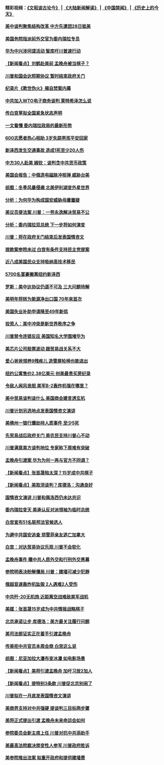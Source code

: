 #### 精彩视频：[《文昭谈古论今》](https://github.com/gfw-breaker/wenzhao/blob/master/README.md?t=01260630) | [《大陆新闻解读》](https://github.com/gfw-breaker/ntdtv-comedy/blob/master/README.md?t=01260630) | [《中国禁闻》](https://github.com/gfw-breaker/ntdtv-news/blob/master/README.md?t=01260630) | [《历史上的今天》](https://github.com/gfw-breaker/today-in-history/blob/master/README.md?t=01260630) 

#### [美中谈判聚焦结构改革 中方先遣团28日抵美](../pages/nsc412/n11003280.md?t=01260630) 

#### [美国务院指派前外交官为委内瑞拉专员](../pages/nsc412/n11002915.md?t=01260630) 

#### [华为中兴涉间谍活动 智库吁川普速行动](../pages/nsc412/n11002224.md?t=01260630) 

#### [【新闻看点】刘鹤赴美前 孟晚舟被当棋子？](../pages/nsc412/n11002303.md?t=01260630) 

#### [川普和国会达短期协议 暂时结束政府关门](../pages/nsc412/n11002604.md?t=01260630) 

#### [纪录片《欺世伪火》揭自焚案内幕](../pages/nsc412/n11002664.md?t=01260630) 

#### [中共加入WTO电子商务谈判 莱特希泽怎么说](../pages/nsc412/n11002384.md?t=01260630) 

#### [传白宫草拟全国紧急状态声明](../pages/nsc412/n11002553.md?t=01260630) 

#### [一文看懂 委内瑞拉政局的最新形势](../pages/nsc412/n11002529.md?t=01260630) 

#### [600志愿者热心相助 3岁失踪男孩平安回家](../pages/nsc412/n11001829.md?t=01260630) 

#### [新泽西发生交通事故 造成1死至少20人伤](../pages/nsc412/n11001578.md?t=01260630) 

#### [中方30人赴美 姆钦：谈判含中共货币政策](../pages/nsc412/n11000480.md?t=01260630) 

#### [美国会报告：中俄造电磁脉冲核弹 威胁台美](../pages/nsc412/n11001011.md?t=01260630) 

#### [组图：冬季风暴侵袭 北美伊利湖变外星世界](../pages/nsc412/n11000660.md?t=01260630) 

#### [分析：为何华为构成国安威胁毋庸置疑](../pages/nsc412/n10999862.md?t=01260630) 

#### [美议员提法案 川普：一劳永逸解决贸易不公](../pages/nsc412/n11000269.md?t=01260630) 

#### [分析：委内瑞拉双总统 下一步将如何演变](../pages/nsc412/n10999629.md?t=01260630) 

#### [川普：将在政府关门结束后发表国情咨文](../pages/nsc412/n11000030.md?t=01260630) 

#### [拨款案参院未过 白宫有条件支持民主党提案](../pages/nsc412/n10999946.md?t=01260630) 

#### [近八成美国民众支持吸纳高技术移民](../pages/nsc412/n10999709.md?t=01260630) 

#### [5700名富豪搬离纽约新泽西](../pages/nsc412/n10999915.md?t=01260630) 

#### [罗斯：美中达协议仍遥不可及 三大问题待解](../pages/nsc412/n10999637.md?t=01260630) 

#### [美明年将转为能源净出口国 70年来首次](../pages/nsc412/n10999710.md?t=01260630) 

#### [美国失业补助申请降至49年新低](../pages/nsc412/n10999698.md?t=01260630) 

#### [投资人：美中冲突是新世界秩序之争](../pages/nsc412/n10999607.md?t=01260630) 

#### [川普禁令连锁反应 美国知名大学围堵华为](../pages/nsc412/n10999500.md?t=01260630) 

#### [美芯片公司股票波动 跟贸易战关系不大](../pages/nsc412/n10999476.md?t=01260630) 

#### [爱心爸爸领养9残疾儿 造雪屋轮椅也能进出](../pages/nsc412/n10999179.md?t=01260630) 

#### [纽约公寓售价2.38亿美元 创美最贵买房纪录](../pages/nsc412/n10998973.md?t=01260630) 

#### [令敌人闻风丧胆 美军B-2轰炸机强在哪里？](../pages/nsc412/n10998237.md?t=01260630) 

#### [美中贸易谈判谈什么 美国商会建言透玄机](../pages/nsc412/n10997587.md?t=01260630) 

#### [川普计划另选地点发表国情咨文演讲](../pages/nsc412/n10997316.md?t=01260630) 

#### [美佛州一银行爆劫持人质事件 至少5死](../pages/nsc412/n10997282.md?t=01260630) 

#### [先贸易战后政府关门 美农民支持川普心不动](../pages/nsc412/n10997328.md?t=01260630) 

#### [川普满意美方谈判地位 专家称下周难有突破](../pages/nsc412/n10997361.md?t=01260630) 

#### [孟晚舟引渡案 华为为何一再与官方不同调？](../pages/nsc412/n10996914.md?t=01260630) 

#### [【新闻看点】张首晟陷太深？15岁成中共棋子](../pages/nsc412/n10997054.md?t=01260630) 

#### [【新闻看点】美取消谈判？库德洛：沟通良好](../pages/nsc412/n10997053.md?t=01260630) 

#### [国情咨文演讲 川普和佩洛西仍未达共识](../pages/nsc412/n10997243.md?t=01260630) 

#### [委内瑞拉变天 美承认反对派领袖为临时总统](../pages/nsc412/n10997224.md?t=01260630) 

#### [白宫宣布51名联邦法官候选人](../pages/nsc412/n10997228.md?t=01260630) 

#### [为避中共国安追查 郑雪菲亲友逃亡加拿大](../pages/nsc412/n10997240.md?t=01260630) 

#### [白宫：对达贸易协议乐观 川普不会软化](../pages/nsc412/n10997065.md?t=01260630) 

#### [孟晚舟事件 曝中共人质外交和行刑外交黑幕](../pages/nsc412/n10996956.md?t=01260630) 

#### [参院明表决盼解僵局 川普：建墙可减少犯罪](../pages/nsc412/n10996879.md?t=01260630) 

#### [俄超音速轰炸机坠毁 2人遇难2人受伤](../pages/nsc412/n10996464.md?t=01260630) 

#### [中共歼-20无机炮 近距离空战难敌美军战机](../pages/nsc412/n10996027.md?t=01260630) 

#### [美媒：张首晟15岁成为中共情报战略棋子](../pages/nsc412/n10995635.md?t=01260630) 

#### [北京承诺让步 库德洛：美方最关注履行问题](../pages/nsc412/n10995077.md?t=01260630) 

#### [美司法部证实正在着手引渡孟晚舟](../pages/nsc412/n10994658.md?t=01260630) 

#### [传美拒中共官员本周会商 白宫这么说](../pages/nsc412/n10994793.md?t=01260630) 

#### [组图：尼亚加拉大瀑布变冰瀑 如电影场景](../pages/nsc412/n10994753.md?t=01260630) 

#### [【新闻看点】美将引渡孟晚舟 加吁习放2加人](../pages/nsc412/n10994437.md?t=01260630) 

#### [【新闻看点】提特别3条款 川普促北京别闹了](../pages/nsc412/n10994438.md?t=01260630) 

#### [川普拟在一月底发表国情咨文演讲](../pages/nsc412/n10994722.md?t=01260630) 

#### [美商界支持对中共强硬 提谈判三目标两步骤](../pages/nsc412/n10994389.md?t=01260630) 

#### [美将正式提出引渡 孟晚舟未来命运会如何](../pages/nsc412/n10994576.md?t=01260630) 

#### [参院委员会新主席上任 川普对抗中共添助手](../pages/nsc412/n10994600.md?t=01260630) 

#### [美最高法院裁决禁变性人参军 川普政府胜诉](../pages/nsc412/n10994322.md?t=01260630) 

#### [美参院推出法案 拟重开政府和提供建墙费](../pages/nsc412/n10994283.md?t=01260630) 

